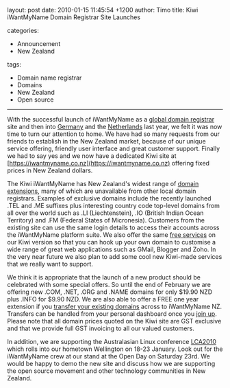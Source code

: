 layout: post
date: 2010-01-15 11:45:54 +1200
author: Timo
title: Kiwi iWantMyName Domain Registrar Site Launches

categories:
  - Announcement
  - New Zealand

tags:
  - Domain name registrar
  - Domains
  - New Zealand
  - Open source

----

With the successful launch of iWantMyName as a [global domain registrar](https://iwantmyname.com) site and then into [Germany](http://meinname.com) and the [Netherlands](http://benikvrij.nl) last year, we felt it was now time to turn our attention to home. We have had so many requests from our friends to establish in the New Zealand market, because of our unique service offering, friendly user interface and great customer support. Finally we had to say yes and we now have a dedicated Kiwi site at [https://iwantmyname.co.nz](https://iwantmyname.co.nz) offering fixed prices in New Zealand dollars.

The Kiwi iWantMyName has New Zealand's widest range of [domain extensions](https://iwantmyname.co.nz/domains), many of which are unavailable from other local domain registrars. Examples of exclusive domains include the recently launched .TEL and .ME suffixes plus interesting country code top-level domains from all over the world such as .LI (Liechtenstein), .IO (British Indian Ocean Territory) and .FM (Federal States of Micronesia). Customers from the existing site can use the same login details to access their accounts across the iWantMyName platform suite. We also offer the same [free services](https://iwantmyname.co.nz/services) on our Kiwi version so that you can hook up your own domain to customise a wide range of great web applications such as GMail, Blogger and Zoho. In the very near future we also plan to add some cool new Kiwi-made services that we really want to support.

We think it is appropriate that the launch of a new product should be celebrated with some special offers. So until the end of February we are offering new .COM, .NET, .ORG and .NAME domains for only $19.90 NZD plus .INFO for $9.90 NZD. We are also able to offer a FREE one year extension if you [transfer your existing domains](https://iwantmyname.co.nz/domains/domain-transfer) across to iWantMyName NZ. Transfers can be handled from your personal dashboard once you [join up](https://iwantmyname.co.nz/signin). Please note that all domain prices quoted on the Kiwi site are GST exclusive and that we provide full GST invoicing to all our valued customers.

In addition, we are supporting the Australasian Linux conference [LCA2010](http://lca2010.org.nz) which rolls into our hometown Wellington on 18-23 January. Look out for the iWantMyName crew at our stand at the Open Day on Saturday 23rd. We would be happy to demo the new site and discuss how we are supporting the open source movement and other technology communities in New Zealand.
